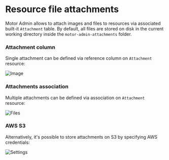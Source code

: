# Resource file attachments

Motor Admin allows to attach images and files to resources via associated built-it `Attachment` table.
By default, all files are stored on disk in the current working directory inside the `motor-admin-attachments` folder.

### Attachment column

Single attachment can be defined via reference column on `Attachment` resource:

![Image](https://user-images.githubusercontent.com/5418788/146550340-12dedae9-be16-4e64-8fd7-fc90132e4c7b.png)

### Attachments association

Multiple attachments can be defined via association on `Attachment` resource:

![Files](https://user-images.githubusercontent.com/5418788/146551151-7f5b9d5e-2d11-4cd4-9bb6-7311db364df1.png)

### AWS S3

Alternatively, it's possible to store attachments on S3 by specifying AWS credentials:

![Settings](https://user-images.githubusercontent.com/5418788/146551348-3b2e97b6-b759-489e-8fb8-993154e1195e.png)

